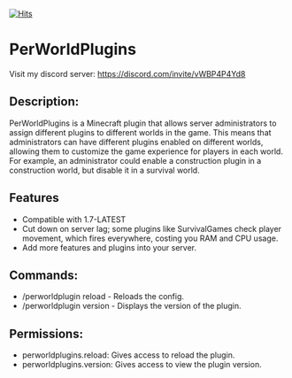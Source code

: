 [![Hits](https://hits.sh/github.com/tonimatasdev/perworldplugins.svg)](https://hits.sh/github.com/tonimatasdev/perworldplugins/)
# PerWorldPlugins
Visit my discord server: https://discord.com/invite/vWBP4P4Yd8

## Description:
PerWorldPlugins is a Minecraft plugin that allows server administrators to assign different plugins to different worlds in the game. This means that administrators can have different plugins enabled on different worlds, allowing them to customize the game experience for players in each world. For example, an administrator could enable a construction plugin in a construction world, but disable it in a survival world.

## Features
 - Compatible with 1.7-LATEST
 - Cut down on server lag; some plugins like SurvivalGames check player movement, which fires everywhere, costing you RAM and CPU usage.
 - Add more features and plugins into your server.

## Commands:
 - /perworldplugin reload - Reloads the config.
 - /perworldplugin version - Displays the version of the plugin.

## Permissions:
 - perworldplugins.reload: Gives access to reload the plugin.
 - perworldplugins.version: Gives access to view the plugin version.
